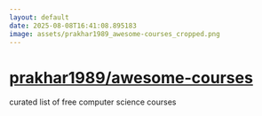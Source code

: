 ```yaml
---
layout: default
date: 2025-08-08T16:41:08.895183
image: assets/prakhar1989_awesome-courses_cropped.png
---
```


# [prakhar1989/awesome-courses](https://github.com/prakhar1989/awesome-courses)

curated list of free computer science courses
